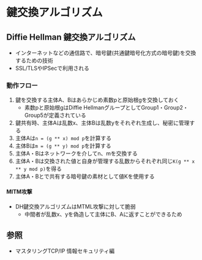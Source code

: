# 鍵交換アルゴリズム
## Diffie Hellman 鍵交換アルゴリズム
- インターネットなどの通信路で、暗号鍵(共通鍵暗号化方式の暗号鍵)を交換するための技術
- SSL/TLSやIPSecで利用される

### 動作フロー
1. 鍵を交換する主体A、Bはあらかじめ素数pと原始根gを交換しておく
    - 素数pと原始根gはDiffie HellmanグループとしてGroup1・Group2・Group5が定義されている
2. 鍵共有時、主体Aは乱数x、主体Bは乱数yをそれぞれ生成し、秘密に管理する
3. 主体Aは`n = (g ** x) mod p`を計算する
4. 主体Bは`m = (g ** y) mod p`を計算する
5. 主体A・Bはネットワークを介してn、mを交換する
6. 主体A・Bは交換された値と自身が管理する乱数からそれぞれ同じ`K(g ** x ** y mod p)`を得る
7. 主体A・Bとで共有する暗号鍵の素材として値Kを使用する

#### MITM攻撃
- DH鍵交換アルゴリズムはMTML攻撃に対して脆弱
  - 中間者が乱数x、yを偽造して主体にB、Aに返すことができるため

## 参照
- マスタリングTCP/IP 情報セキュリティ編
